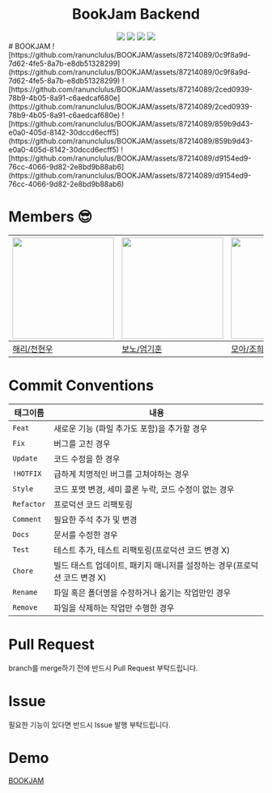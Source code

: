 <h1 align="center">BookJam Backend</h1>
<div align="center">
<img src="https://img.shields.io/badge/Node.js-339933?style=flat-square&logo=Node.js&logoColor=white"/>
<img src="https://img.shields.io/badge/Express-000000?style=flat-square&logo=express&logoColor=white"/>
<img src="https://img.shields.io/badge/MySQL-4479A1?style=flat-square&logo=MySQL&logoColor=white"/>
<img src="https://img.shields.io/github/actions/workflow/status/BookJamm/BE/ci.yml?style=flat-sqaure"/>
</div>
# BOOKJAM
![https://github.com/ranunclulus/BOOKJAM/assets/87214089/0c9f8a9d-7d62-4fe5-8a7b-e8db51328299](https://github.com/ranunclulus/BOOKJAM/assets/87214089/0c9f8a9d-7d62-4fe5-8a7b-e8db51328299)
![https://github.com/ranunclulus/BOOKJAM/assets/87214089/2ced0939-78b9-4b05-8a91-c6aedcaf680e](https://github.com/ranunclulus/BOOKJAM/assets/87214089/2ced0939-78b9-4b05-8a91-c6aedcaf680e)
![https://github.com/ranunclulus/BOOKJAM/assets/87214089/859b9d43-e0a0-405d-8142-30dccd6ecff5](https://github.com/ranunclulus/BOOKJAM/assets/87214089/859b9d43-e0a0-405d-8142-30dccd6ecff5)
![https://github.com/ranunclulus/BOOKJAM/assets/87214089/d9154ed9-76cc-4066-9d82-2e8bd9b88ab6](https://github.com/ranunclulus/BOOKJAM/assets/87214089/d9154ed9-76cc-4066-9d82-2e8bd9b88ab6)


# Members 😎
| <img width="200px" src="https://avatars.githubusercontent.com/u/76639211?v=4"/> | <img width="200px" src="https://avatars.githubusercontent.com/u/52905679?v=4"/> | <img width="200px" src="https://avatars.githubusercontent.com/u/87214089?v=4" /> |
|--|--|--|
| [해리/천현우](https://github.com/eomgerm) |[보노/엄기훈](https://github.com/eomgerm)|[모아/조희수](https://github.com/ranunclulus)|

# Commit Conventions
| 태그이름   | 내용                                                                      |
| ---------- | ------------------------------------------------------------------------- |
| `Feat`     | 새로운 기능 (파일 추가도 포함)을 추가할 경우                              |
| `Fix `     | 버그를 고친 경우                                                          |
| `Update`   | 코드 수정을 한 경우                                                       |
| `!HOTFIX`  | 급하게 치명적인 버그를 고쳐야하는 경우                                    |
| `Style`    | 코드 포맷 변경, 세미 콜론 누락, 코드 수정이 없는 경우                     |
| `Refactor` | 프로덕션 코드 리팩토링                                                    |
| `Comment`  | 필요한 주석 추가 및 변경                                                  |
| `Docs`     | 문서를 수정한 경우                                                        |
| `Test`     | 테스트 추가, 테스트 리팩토링(프로덕션 코드 변경 X)                        |
| `Chore`    | 빌드 태스트 업데이트, 패키지 매니저를 설정하는 경우(프로덕션 코드 변경 X) |
| `Rename`   | 파일 혹은 폴더명을 수정하거나 옮기는 작업만인 경우                        |
| `Remove`   | 파일을 삭제하는 작업만 수행한 경우                                        |

# Pull Request
branch를 merge하기 전에 반드시 Pull Request 부탁드립니다.

# Issue
필요한 기능이 있다면 반드시 Issue 발행 부탁드립니다.
# Demo
[BOOKJAM](https://www.youtube.com/watch?v=T5OUYJKushs)
